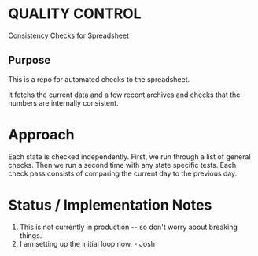# QUALITY CONTROL

Consistency Checks for Spreadsheet

## Purpose

This is a repo for automated checks to the spreadsheet.

It fetchs the current data and a few recent archives and checks
that the numbers are internally consistent.

# Approach

Each state is checked independently. First, we run through a list
of general checks.  Then we run a second time with any state
specific tests.  Each check pass consists of comparing the current
day to the previous day.

# Status / Implementation Notes

1. This is not currently in production -- so don't worry about breaking things.
2. I am setting up the initial loop now. - Josh

